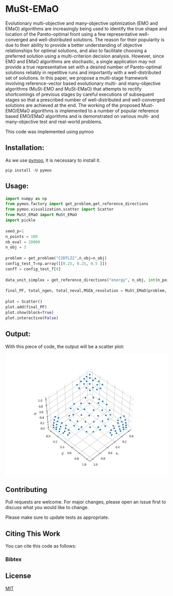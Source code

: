 # MuSt-EMaO

Evolutionary multi-objective and many-objective optimization (EMO and EMaO) algorithms are increasingly being used to identify the true shape and location of the Pareto-optimal front using a few representative well-converged and well-distributed solutions. The reason for their popularity is due to their ability to provide a better understanding of objective relationships for optimal solutions, and also to facilitate choosing a preferred solution using a multi-criterion decision analysis. However, since EMO and EMaO algorithms are stochastic, a single application may not provide a true representative set with a desired number of Pareto-optimal solutions reliably in repetitive runs and importantly with a well-distributed set of solutions. In this paper, we propose a multi-stage framework involving reference-vector based evolutionary multi- and many-objective algorithms (MuSt-EMO and MuSt-EMaO) that attempts to rectify shortcomings of previous stages by careful executions of subsequent stages so that a prescribed number of well-distributed and well-converged solutions are achieved at the end. The working of the proposed Must-EMO/EMaO algorithms is implemented to a number of popular reference based EMO/EMaO algorithms and is demonstrated on various multi- and many-objective test and real-world problems.  

This code was implemented using pymoo  

## Installation:

As we use [pymoo](https://pymoo.org/), it is necessary to install it.
 

```
pip install -U pymoo
```

## Usage:

```python
import numpy as np
from pymoo.factory import get_problem,get_reference_directions
from pymoo.visualization.scatter import Scatter
from MuSt_EMaO import MuSt_EMaO
import pickle

seed_p=1
n_points = 100
nb_eval = 20000
n_obj = 3

problem = get_problem("C2DTLZ2",n_obj=n_obj)
config_test_T=np.array([[0.25, 0.25, 0.5 ]])
confT = config_test_T[0]

data_unit_simplex = get_reference_directions("energy", n_obj, int(n_points), seed=seed_p)

final_PF, total_ngen, total_neval,MSEA_resolution = MuSt_EMaO(problem, n_points, n_obj, seed_p, nb_eval,confT, True,alg='NSGA3')

plot = Scatter()
plot.add(final_PF)
plot.show(block=True)
plot.interactive(False)
```
## Output:

With this piece of code, the output will be a scatter plot:

![](img/C2_DTLZ2.png)

## Contributing
Pull requests are welcome. For major changes, please open an issue first to discuss what you would like to change.

Please make sure to update tests as appropriate.

## Citing This Work
You can cite this code as follows:

### Bibtex



## License
[MIT](https://choosealicense.com/licenses/mit/)